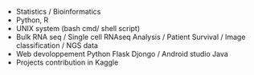 - Statistics / Bioinformatics
- Python, R
- UNIX system (bash cmd/ shell script)
- Bulk RNA seq / Single cell RNAseq Analysis / Patient Survival / Image classification / NGS data
- Web devoloppement Python Flask Djongo / Android studio Java 
- Projects contribution in Kaggle
